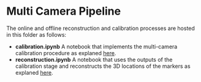 # Multi Camera Pipeline
The online and offline reconstruction and calibration processes are hosted in this folder as follows:
- **calibration.ipynb** A notebook that implements the multi-camera calibration procedure as explaned [here](/doc/tutorial1_multi_3d.md).
- **reconstruction.ipynb** A notebook that uses the outputs of the calibration stage and reconstructs the 3D locations of the markers as explaned [here](/doc/tutorial1_multi_3d.md).
